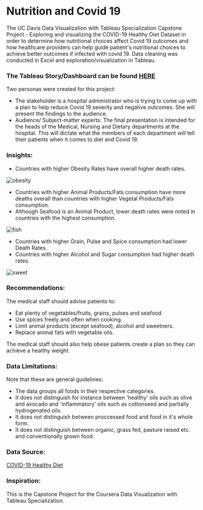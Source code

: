 #  Nutrition and Covid 19

The UC Davis Data Visualization with Tableau Specialization Capstone Project - Exploring and visualizing the COVID-19 Healthy Diet Dataset in order to determine how nutritional choices affect Covid 19 outcomes and how healthcare providers can help guide patient's nutritional choices to achieve better outcomes if infected with covid 19. Data cleaning was conducted in Excel and exploration/visualization in Tableau.

### The Tableau Story/Dashboard can be found [HERE](https://public.tableau.com/app/profile/jacqueline.alsina/viz/NutritionandCovid19/Story1)  

Two personas were created for this project: 
  - The stakeholder is a hospital administrator who is trying to come up with a plan to help reduce Covid 19 severity and negative outcomes. She will present the findings to the audience. 
  - Audience/ Subject-matter experts: The final presentation is intended for the heads of the Medical, Nursing and Dietary departments at the hospital. This will dictate what the members of each department will tell their patients when it comes to diet and Covid 19.


### Insights:
- Countries with higher Obesity Rates have overall higher death rates.

![obesity](https://github.com/JacquelineAlsi/PortfolioProjects/assets/126612115/66d887c4-ff73-4508-a721-b9087fa7123d)

- Countries with higher Animal Products/Fats consumption have more deaths overall than countries with higher Vegetal Products/Fats consumption.
- Although Seafood is an Animal Product, lower death rates were noted in countries with the highest consumption.

![fish](https://github.com/JacquelineAlsi/PortfolioProjects/assets/126612115/d1746c55-4ddc-4802-b4ae-86975a7c43f3)

- Countries with higher Grain, Pulse and Spice consumption had lower Death Rates.
- Countries with higher Alcohol and Sugar consumption had higher death rates.

![sweet](https://github.com/JacquelineAlsi/PortfolioProjects/assets/126612115/fa14d326-292d-410a-9ce3-23d24cdcea52)

### Recommendations:
The medical staff should advise patients to:
  - Eat plenty of vegetables/fruits, grains, pulses and seafood. 
  - Use spices freely and often when cooking.
  - Limit animal products (except seafood), alcohol and sweetners.
  - Replace animal fats with vegetable oils.

The medical staff should also help obese patients create a plan so they can achieve a healthy weight.
### Data Limitations:
Note that these are general guidelines:
- The data groups all foods in their respective categories.
- It does not distinguish for instance between 'healthy' oils such as olive and avocado and 'inflammatory' oils such as cottonseed and partially hydrogenated oils. 
- It does not distinguish between proccessed food and food in it's whole form.
- It does not distinguish between organic, grass fed, pasture raised etc. and conventionally grown food.

### Data Source: 

[COVID-19 Healthy Diet](https://www.kaggle.com/datasets/mariaren/covid19-healthy-diet-dataset) 

### Inspiration:  

This is the Capstone Project for the Coursera Data Visualization with Tableau Specialization.
